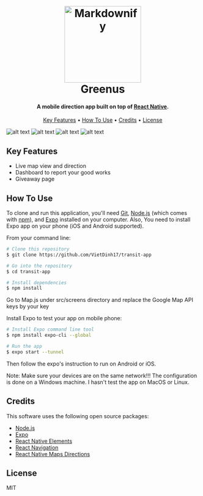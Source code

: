 <h1 align="center">
  <br>
  <a href="https://devpost.com/software/greenus"><img src="https://github.com/VietDinh17/transit-app/blob/master/assets/icons/main-logo.png" alt="Markdownify" width="200"></a>
  <br>
  Greenus
  <br>
</h1>

<h4 align="center">A mobile direction app built on top of <a href="https://facebook.github.io/react-native/" target="_blank">React Native</a>.</h4>

<p align="center">
  <a href="#key-features">Key Features</a> •
  <a href="#how-to-use">How To Use</a> •
  <a href="#credits">Credits</a> •
  <a href="#license">License</a>
</p>

![alt text](https://github.com/VietDinh17/transit-app/blob/master/demo_images/IMG_0385.PNG)
![alt text](https://github.com/VietDinh17/transit-app/blob/master/demo_images/map.PNG)
![alt text](https://github.com/VietDinh17/transit-app/blob/master/demo_images/IMG_0388.PNG)
![alt text](https://github.com/VietDinh17/transit-app/blob/master/demo_images/IMG_0389.PNG)

## Key Features

* Live map view and direction 
* Dashboard to report your good works
* Giveaway page


## How To Use

To clone and run this application, you'll need [Git](https://git-scm.com), [Node.js](https://nodejs.org/en/download/) (which comes with [npm](http://npmjs.com)), and [Expo](https://expo.io/) installed on your computer. Also, You need to install Expo app on your phone (iOS and Android supported).

From your command line:

```bash
# Clone this repository
$ git clone https://github.com/VietDinh17/transit-app

# Go into the repository
$ cd transit-app

# Install dependencies
$ npm install 
```
Go to Map.js under src/screens directory and replace the Google Map API keys by your key


Install Expo to test your app on mobile phone:
```bash
# Install Expo command line tool
$ npm install expo-cli --global

# Run the app
$ expo start --tunnel 
```
Then follow the expo's instruction to run on Android or iOS. 


Note: Make sure your devices are on the same network!!! The configuration is done on a Windows machine. I hasn't test the app on MacOS or Linux.


## Credits

This software uses the following open source packages:

- [Node.js](https://nodejs.org/)
- [Expo](https://expo.io/)
- [React Native Elements ](https://github.com/react-native-training/react-native-elements)
- [React Navigation](https://reactnavigation.org/en/)
- [React Native Maps Directions](https://github.com/bramus/react-native-maps-directions)


## License

MIT

